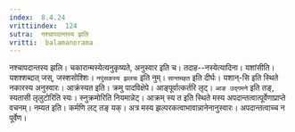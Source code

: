 ```yaml
---
index:  8.4.24
vrittiindex:  124
sutra:  नश्चापदान्तस्य झलि
vritti:  balamanorama 
---
```


नश्चापदान्तस्य झलि। चकारान्मस्येत्यनुकृष्यते, अनुस्वार इति च। तदाह--नस्येत्यादिना। यशांसीति। यशश्शब्दात् जस्, जस्शसोश्शिः। `नपुंसकस्य झलचः` इति नुम्। `सान्तमहत` इति दीर्घः। यशान्-सि इति स्थिते नकारस्य अनुस्वारः। आक्रंस्यत इति। क्रमु पादविक्षेपे। आङ्पूर्वात्कर्तरि लृट्। `आङ उद्गमने` इति तङ्, स्यतासी लृलुटोरिति स्यः। स्नुक्रमोरिति नियमान्नेट्। आक्रम् स्य त इति स्थिते मस्य अपदान्तत्वात्पूर्वेणाप्राप्ते वचनम्। नम्यत इति। कर्मणि लट् तङ् यक्। अत्र मस्य झल्परकत्वाभावान्नानेनानुस्वारः। अपदान्तत्वाच्च न पूर्वेण।

